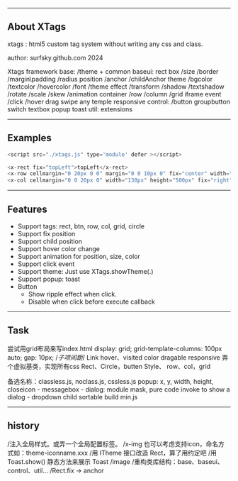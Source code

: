 -----------------------------------------------------
About XTags
-----------------------------------------------------
xtags : html5 custom tag system without writing any css and class.

author: surfsky.github.com 2024

Xtags framework
    base: 
        /theme + common
    baseui: 
        rect
            box
                /size
                /border
                /margin\padding
                /radius
            position
                /anchor
                /childAnchor
            theme
                /bgcolor
                /textcolor
                /hovercolor
                /font
                /theme
            effect
                /transform
                /shadow
                /textshadow
                /rotate
                /scale
                /skew
                /animation
        container
            /row
            /column
            /grid
            iframe
        event
            /click
            /hover
            drag
            swipe
            any
        temple
        responsive
    control:
        /button
        groupbutton
        switch
        textbox
        popup
        toast
    util:
        extensions



-----------------------------------------------------
Examples
-----------------------------------------------------
``` js
<script src="./xtags.js" type='module' defer ></script>

<x-rect fix="topLeft">topLeft</x-rect>
<x-row cellmargin="0 20px 0 0" margin="0 0 10px 0" fix="center" width="430px">
<x-col cellmargin="0 0 20px 0" width="130px" height="500px" fix="right">
```

-----------------------------------------------------
Features
-----------------------------------------------------

- Support tags: rect, btn, row, col, grid, circle
- Support fix position
- Support child position
- Support hover color change
- Support animation for position, size, color
- Support click event
- Support theme: Just use XTags.showTheme(.)
- Support popup: toast
- Button
    - Show ripple effect when click.
    - Disable when click before execute callback


-----------------------------------------------------
Task
-----------------------------------------------------
尝试用grid布局来写index.html
    display: grid;
    grid-template-columns: 100px auto;
    gap: 10px;  /*子项间距*/
Link hover、visited color
dragable
responsive
弄个虚拟基类，实现所有css
    Rect、Circle，butten
    Style、
    row、col，grid

备选名称：classless.js, noclass.js, cssless.js
popup: x, y, width, height, closeicon
    - messagebox
    - dialog: module mask, pure code invoke to show a dialog
    - dropdown
child sortable
build min.js


-----------------------------------------------------
history
-----------------------------------------------------
/注入全局样式。或弄一个全局配置标签。
/x-img 也可以考虑支持icon，命名方式如：theme-iconname.xxx
/用 ITheme 接口改造 Rect，算了用约定吧
/用 Toast.show() 静态方法来展示 Toast
/image
/重构类库结构：base、baseui、control、util...
/Rect.fix -> anchor

